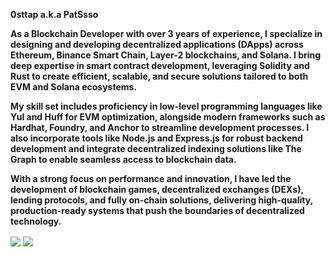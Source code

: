 **0sttap a.k.a PatSsso**

**As a Blockchain Developer with over 3 years of experience, I specialize in designing and developing decentralized applications (DApps) across Ethereum, Binance Smart Chain, Layer-2 blockchains, and Solana. I bring deep expertise in smart contract development, leveraging Solidity and Rust to create efficient, scalable, and secure solutions tailored to both EVM and Solana ecosystems.**

**My skill set includes proficiency in low-level programming languages like Yul and Huff for EVM optimization, alongside modern frameworks such as Hardhat, Foundry, and Anchor to streamline development processes. I also incorporate tools like Node.js and Express.js for robust backend development and integrate decentralized indexing solutions like The Graph to enable seamless access to blockchain data.**

**With a strong focus on performance and innovation, I have led the development of blockchain games, decentralized exchanges (DEXs), lending protocols, and fully on-chain solutions, delivering high-quality, production-ready systems that push the boundaries of decentralized technology.**

<a>
  <img align="center" src="https://github-readme-stats.vercel.app/api?username=0sttap&show_icons=true&theme=tokyonight" />
</a>
<a>
  <img align="center" src="https://github-readme-stats.vercel.app/api/top-langs/?username=0sttap&layout=compact&show_icons=true&theme=tokyonight" />
</a>
